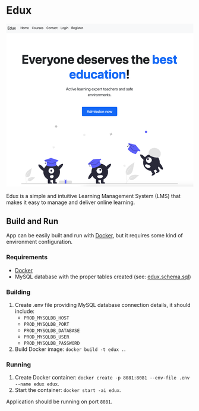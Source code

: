 # Edux

![Edux's homepage](docs/images/edux_homepage.png)

Edux is a simple and intuitive Learning Management System (LMS) that makes it easy to manage and deliver online
learning.

## Build and Run

App can be easily built and run with [Docker](https://www.docker.com), but it requires some kind of environment
configuration.

### Requirements

- [Docker](https://www.docker.com/products/docker-desktop)
- MySQL database with the proper tables created (see: [edux.schema.sql](src/main/resources/edux_schema.sql))

### Building

1. Create .env file providing MySQL database connection details, it should include:
    - `PROD_MYSQLDB_HOST`
    - `PROD_MYSQLDB_PORT`
    - `PROD_MYSQLDB_DATABASE`
    - `PROD_MYSQLDB_USER`
    - `PROD_MYSQLDB_PASSWORD`
2. Build Docker image: `docker build -t edux .`.

### Running

1. Create Docker container: `docker create -p 8081:8081 --env-file .env --name edux edux`.
2. Start the container: `docker start -ai edux`.

Application should be running on port `8081`.